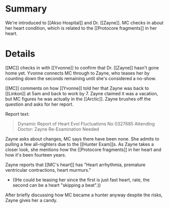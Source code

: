 # Summary

We're introduced to [[Akso Hospital]] and Dr. [[Zayne]]. MC checks in about her heart condition, which is related to the [[Protocore fragments]] in her heart.

# Details

[[MC]] checks in with [[Yvonne]] to confirm that Dr. [[Zayne]] hasn't gone home yet. Yvonne connects MC through to Zayne, who teases her by counting down the seconds remaining until she's considered a no-show.

[[MC]] comments on how [[Yvonne]] told her that Zayne was back to [[Linkon]] at 5am and back to work by 7. Zayne claimed it was a vacation, but MC figures he was actually in the [[Arctic]]. Zayne brushes off the question and asks for her report.

Report text:
> Dynamic Report of Heart Evol Fluctuations
> No 0327685
> Attending Doctor: Zayne
> Re-Examination Needed

Zayne asks about changes, MC says there have been none. She admits to pulling a few all-nighters due to the [[Hunter Exam]]s. As Zayne takes a closer look, she mentions how the [[Protocore fragments]] in her heart and how it's been fourteen years.

Zayne reports that [[MC's heart]] has "Heart arrhythmia, premature ventricular contractions, heart murmurs."
* ((He could be teasing her since the first is just fast heart, rate, the second can be a heart "skipping a beat".))

After briefly discussing how MC became a hunter anyway despite the risks, Zayne gives her a candy.